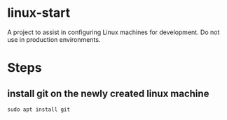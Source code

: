 # linux-start
A project to assist in configuring Linux machines for development. Do not use in production environments.


# Steps

## install git on the newly created linux machine
```
sudo apt install git
```
